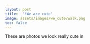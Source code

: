 ```yaml
---
layout: post
title:  "!We are cute"
image: assets/images/we_cute/walk.png
toc: false
---
```


These are photos we look really cute in.
